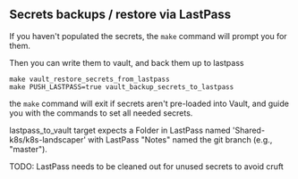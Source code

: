 ## Secrets backups / restore via LastPass

If you haven't populated the secrets, the `make` command will prompt you for them.

Then you can write them to vault, and back them up to lastpass
```
make vault_restore_secrets_from_lastpass
make PUSH_LASTPASS=true vault_backup_secrets_to_lastpass
```

the `make` command will exit if secrets aren't pre-loaded into Vault, and guide you with the commands to set all needed secrets.

lastpass_to_vault target expects a Folder in LastPass named 'Shared-k8s/k8s-landscaper'
with LastPass "Notes" named the git branch (e.g., "master").

TODO: LastPass needs to be cleaned out for unused secrets to avoid cruft
